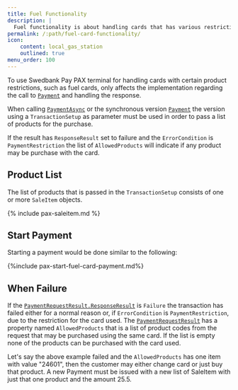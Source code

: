 ```yaml
---
title: Fuel Functionality
description: |
  Fuel functionality is about handling cards that has various restrictions. Product codes and prices need to be sent to the terminal, and allowed products are returned if any is not accepted.
permalink: /:path/fuel-card-functionality/
icon:
    content: local_gas_station
    outlined: true
menu_order: 100
---
```

To use Swedbank Pay PAX terminal for handling cards with certain product restrictions, such as fuel cards, only affects the implementation regarding the call to [`Payment`][paymentasync] and handling the response.

When calling [`PaymentAsync`][paymentasync] or the synchronous version [`Payment`][paymentasync] the version using a `TransactionSetup` as parameter must be used in order to pass a list of products for the purchase.

If the result has `ResponseResult` set to failure and the `ErrorCondition` is `PaymentRestriction` the list of `AllowedProducts` will indicate if any product may be purchase with the card.

## Product List

The list of products that is passed in the `TransactionSetup` consists of one or more `SaleItem` objects.

{% include pax-saleitem.md %}

## Start Payment

Starting a payment would be done similar to the following:

{%include pax-start-fuel-card-payment.md%}

## When Failure

If the [`PaymentRequestResult.ResponseResult`][paymentrequestresult] is `Failure` the transaction has failed either for a normal reason or, if `ErrorCondition` is `PaymentRestriction`, due to the restriction for the card used. The [`PaymentRequestResult`][paymentrequestresult] has a property named `AllowedProducts` that is a list of product codes from the request that may be purchased using the same card. If the list is empty none of the products can be purchased with the card used.

Let's say the above example failed and the `AllowedProducts` has one item with value "24601", then the customer may either change card or just buy that product. A new Payment must be issued with a new list of SaleItem with just that one product and the amount 25.5.

[paymentasync]: /pax-terminal/NET/SwpTrmLib/Methods/essential/paymentasync
[paymentrequestresult]: /pax-terminal/NET/includes/paymentrequestresult
